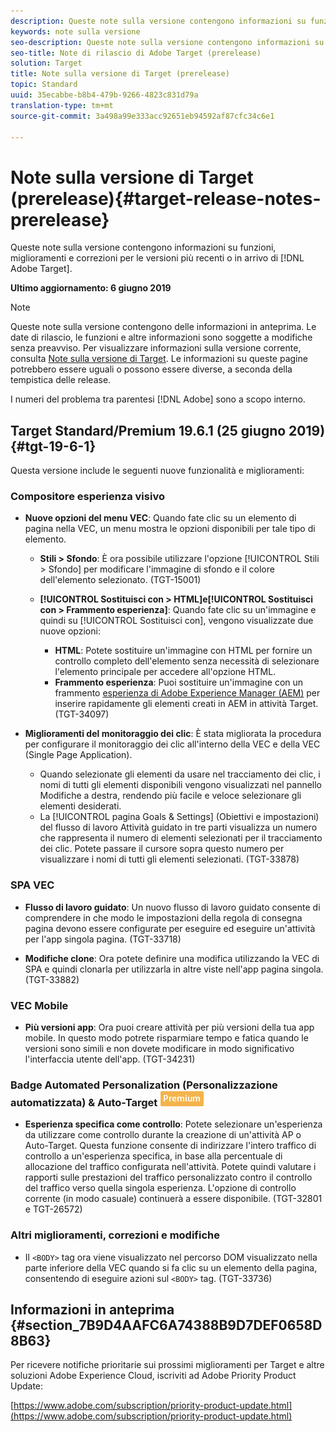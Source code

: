 ```yaml
---
description: Queste note sulla versione contengono informazioni su funzioni, miglioramenti, correzioni di problemi e problemi noti per le versioni più recenti o in arrivo di Target.
keywords: note sulla versione
seo-description: Queste note sulla versione contengono informazioni su funzioni, miglioramenti, correzioni di problemi e problemi noti per le versioni più recenti o in arrivo di Adobe Target
seo-title: Note di rilascio di Adobe Target (prerelease)
solution: Target
title: Note sulla versione di Target (prerelease)
topic: Standard
uuid: 35ecabbe-b8b4-479b-9266-4823c831d79a
translation-type: tm+mt
source-git-commit: 3a498a99e333acc92651eb94592af87cfc34c6e1

---
```



# Note sulla versione di Target (prerelease){#target-release-notes-prerelease}

Queste note sulla versione contengono informazioni su funzioni, miglioramenti e correzioni per le versioni più recenti o in arrivo di [!DNL Adobe Target].

**Ultimo aggiornamento: 6 giugno 2019**

>[!NOTE]
>
>Queste note sulla versione contengono delle informazioni in anteprima. Le date di rilascio, le funzioni e altre informazioni sono soggette a modifiche senza preavviso. Per visualizzare informazioni sulla versione corrente, consulta [Note sulla versione di Target](release-notes.md). Le informazioni su queste pagine potrebbero essere uguali o possono essere diverse, a seconda della tempistica delle release.
>
>I numeri del problema tra parentesi [!DNL Adobe] sono a scopo interno.

## Target Standard/Premium 19.6.1 (25 giugno 2019) {#tgt-19-6-1}

Questa versione include le seguenti nuove funzionalità e miglioramenti:

### Compositore esperienza visivo

* **Nuove opzioni del menu VEC**: Quando fate clic su un elemento di pagina nella VEC, un menu mostra le opzioni disponibili per tale tipo di elemento.

   * **Stili &gt; Sfondo**: È ora possibile utilizzare l&#39;opzione [!UICONTROL Stili &gt; Sfondo] per modificare l&#39;immagine di sfondo e il colore dell&#39;elemento selezionato. (TGT-15001)

   * **[!UICONTROL Sostituisci con &gt; HTML]e[!UICONTROL Sostituisci con &gt; Frammento esperienza]**: Quando fate clic su un&#39;immagine e quindi su [!UICONTROL Sostituisci con], vengono visualizzate due nuove opzioni:

      * **HTML**: Potete sostituire un&#39;immagine con HTML per fornire un controllo completo dell&#39;elemento senza necessità di selezionare l&#39;elemento principale per accedere all&#39;opzione HTML.
      * **Frammento esperienza**: Puoi sostituire un&#39;immagine con un frammento [esperienza di Adobe Experience Manager (AEM)](/help/c-experiences/c-manage-content/aem-experience-fragments.md) per inserire rapidamente gli elementi creati in AEM in attività Target. (TGT-34097)

* **Miglioramenti del monitoraggio dei clic**: È stata migliorata la procedura per configurare il monitoraggio dei clic all&#39;interno della VEC e della VEC (Single Page Application).

   * Quando selezionate gli elementi da usare nel tracciamento dei clic, i nomi di tutti gli elementi disponibili vengono visualizzati nel pannello Modifiche a destra, rendendo più facile e veloce selezionare gli elementi desiderati.
   * La [!UICONTROL pagina Goals &amp; Settings] (Obiettivi e impostazioni) del flusso di lavoro Attività guidato in tre parti visualizza un numero che rappresenta il numero di elementi selezionati per il tracciamento dei clic. Potete passare il cursore sopra questo numero per visualizzare i nomi di tutti gli elementi selezionati. (TGT-33878)

### SPA VEC

* **Flusso di lavoro guidato**: Un nuovo flusso di lavoro guidato consente di comprendere in che modo le impostazioni della regola di consegna pagina devono essere configurate per eseguire ed eseguire un&#39;attività per l&#39;app singola pagina. (TGT-33718)

* **Modifiche clone**: Ora potete definire una modifica utilizzando la VEC di SPA e quindi clonarla per utilizzarla in altre viste nell&#39;app pagina singola. (TGT-33882)

### VEC Mobile

* **Più versioni app**: Ora puoi creare attività per più versioni della tua app mobile. In questo modo potrete risparmiare tempo e fatica quando le versioni sono simili e non dovete modificare in modo significativo l&#39;interfaccia utente dell&#39;app. (TGT-34231)

### Badge Automated Personalization (Personalizzazione automatizzata) &amp; Auto-Target ![Premium](/help/assets/premium.png)

* **Esperienza specifica come controllo**: Potete selezionare un&#39;esperienza da utilizzare come controllo durante la creazione di un&#39;attività AP o Auto-Target. Questa funzione consente di indirizzare l&#39;intero traffico di controllo a un&#39;esperienza specifica, in base alla percentuale di allocazione del traffico configurata nell&#39;attività. Potete quindi valutare i rapporti sulle prestazioni del traffico personalizzato contro il controllo del traffico verso quella singola esperienza. L&#39;opzione di controllo corrente (in modo casuale) continuerà a essere disponibile. (TGT-32801 e TGT-26572)

### Altri miglioramenti, correzioni e modifiche

* Il `<BODY>` tag ora viene visualizzato nel percorso DOM visualizzato nella parte inferiore della VEC quando si fa clic su un elemento della pagina, consentendo di eseguire azioni sul `<BODY>` tag. (TGT-33736)

## Informazioni in anteprima {#section_7B9D4AAFC6A74388B9D7DEF0658D8B63}

Per ricevere notifiche prioritarie sui prossimi miglioramenti per Target e altre soluzioni Adobe Experience Cloud, iscriviti ad Adobe Priority Product Update:

[https://www.adobe.com/subscription/priority-product-update.html](https://www.adobe.com/subscription/priority-product-update.html)
